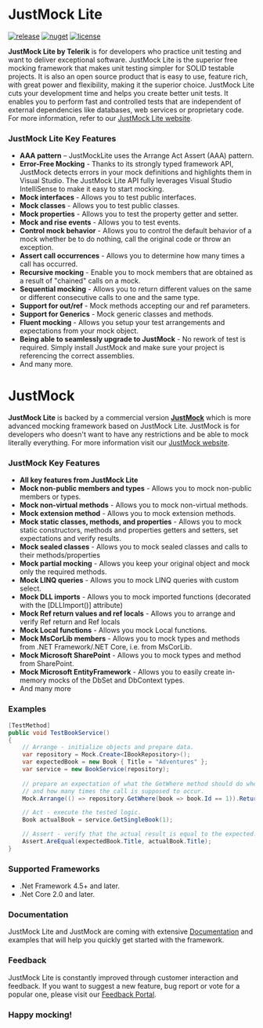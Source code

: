 JustMock Lite
===

[![release](https://img.shields.io/badge/release-R1%202021-blue.svg)](https://www.nuget.org/packages/JustMock/)
[![nuget](https://img.shields.io/nuget/v/JustMock.svg?label=nuget)](https://www.nuget.org/packages/JustMock/)
[![license](https://img.shields.io/badge/license-Apache%202.0-blue.svg)](https://github.com/telerik/JustMockLite/blob/master/LICENSE/)

**JustMock Lite by Telerik** is for developers who practice unit testing and want to deliver exceptional software. JustMock Lite is the superior free mocking framework that makes unit testing simpler for SOLID testable projects. It is also an open source product that is easy to use, feature rich, with great power and flexibility, making it the superior choice. JustMock Lite cuts your development time and helps you create better unit tests. It enables you to perform fast and controlled tests that are independent of external dependencies like databases, web services or proprietary code. For more information, refer to our <a href="http://www.telerik.com/justmock/free-mocking" target="_blank">JustMock Lite website</a>.

### JustMock Lite Key Features
- **AAA pattern** – JustMockLite uses the Arrange Act Assert (AAA) pattern.
- **Error-Free Mocking** - Thanks to its strongly typed framework API, JustMock detects errors in your mock definitions and highlights them in Visual Studio. The JustMock Lite API fully leverages Visual Studio IntelliSense to make it easy to start mocking.
- **Mock interfaces** - Allows you to test public interfaces.
- **Mock classes** - Allows you to test public classes.
- **Mock properties** - Allows you to test the property getter and setter.
- **Mock and rise events** - Allows you to test events.
- **Control mock behavior** - Allows you to control the default behavior of a mock whether be to do nothing, call the original code or throw an exception.
- **Assert call occurrences** - Allows you to determine how many times a call has occurred.
- **Recursive mocking** - Еnable you to mock members that are obtained as a result of "chained" calls on a mock.
- **Sequential mocking** - Allows you to return different values on the same or different consecutive calls to one and the same type.
- **Support for out/ref** - Mock methods accepting our and ref parameters.
- **Support for Generics** - Mock generic classes and methods.
- **Fluent mocking** - Allows you setup your test arrangements and expectations from your mock object.
- **Being able to seamlessly upgrade to JustMock** - No rework of test is required. Simply install JustMock and make sure your project is referencing the correct assemblies.
- And many more.

JustMock
===

**JustMock Lite** is backed by a commercial version **[JustMock](https://www.telerik.com/products/mocking.aspx)** which is more advanced mocking framework based on JustMock Lite. JustMock is for developers who doesn't want to have any restrictions and be able to mock literally everything. For more information visit our [JustMock website](https://www.telerik.com/products/mocking.aspx).

### JustMock Key Features
- **All key features from JustMock Lite**
- **Mock non-public members and types** - Allows you to mock non-public members or types.
- **Mock non-virtual methods** - Allows you to mock non-virtual methods.
- **Mock extension method** - Allows you to mock extension methods.
- **Mock static classes, methods, and properties** - Allows you to mock static constructors, methods and properties getters and setters, set expectations and verify results.
- **Mock sealed classes** - Allows you to mock sealed classes and calls to their methods/properties
- **Mock partial mocking** - Allows you keep your original object and mock only the required methods.
- **Mock LINQ queries** - Allows you to mock LINQ queries with custom select.
- **Mock DLL imports** - Allows you to mock imported functions (decorated with the [DLLImport()] attribute)
- **Mock Ref return values and ref locals** - Allows you to arrange and verify Ref return and Ref locals
- **Mock Local functions** - Allows you mock Local functions.
- **Mock MsCorLib members** - Allows you to mock types and methods from .NET Framework/.NET Core, i.e. from MsCorLib.
- **Mock Microsoft SharePoint** - Allows you to mock types and method from SharePoint.
- **Mock Microsoft EntityFramework** - Allows you to easily create in-memory mocks of the DbSet and DbContext types.
- And many more

### Examples

```csharp
[TestMethod]
public void TestBookService()
{
    // Arrange - initialize objects and prepare data.
    var repository = Mock.Create<IBookRepository>();
    var expectedBook = new Book { Title = "Adventures" };
    var service = new BookService(repository);
    
    // prepare an expectation of what the GetWhere method should do when called with the specified parameters
    // and how many times the call is supposed to occur.
    Mock.Arrange(() => repository.GetWhere(book => book.Id == 1)).Returns(expectedBook).OccursOnce();

    // Act - execute the tested logic.
    Book actualBook = service.GetSingleBook(1);

    // Assert - verify that the actual result is equal to the expected.
    Assert.AreEqual(expectedBook.Title, actualBook.Title);
}
```

### Supported Frameworks
- .Net Framework 4.5+ and later.
- .Net Core 2.0 and later.

### Documentation
JustMock Lite and JustMock are coming with extensive <a href="http://docs.telerik.com/devtools/justmock/introduction.html" target="_blank">Documentation</a> and examples that will help you quickly get started with the framework.

### Feedback
JustMock Lite is constantly improved through customer interaction and feedback. If you want to suggest a new feature, bug report or vote for a popular one, please visit our <a href="https://feedback.telerik.com/Project/105" target="_blank">Feedback Portal</a>.


### Happy mocking!
